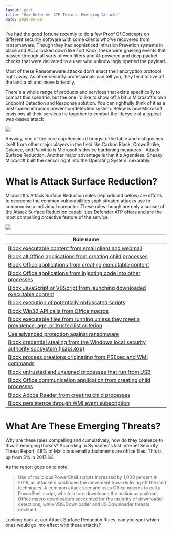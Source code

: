 ```yaml
---
layout: post
title: "How Defender ATP Thwarts Emerging Attacks"
date: 2020-05-28
---
```


I've had the good fortune recently to do a few Proof Of Concepts on different security software with some clients who've recovered from ransomeware. Though they had sophisticed
Intrusion Prevetion systems in place and ACLs locked down like Fort Knox, these were grueling events that passed through all sorts of web
filters and AI-powered and deep packet checks that were delivered to a user who unknowlingly opened the payload.

Most of these Ransomeware attacks don't enact their encryption protocol right away. As other security professionals can tell you, they tend
to live off the land a bit and move latterally.

There's a whole range of products and services that exists specifically to combat this scenario, but the one I'd like to show off a bit is
Microsoft's own Endpoint Detection and Response solution. You can rightfully think of it as a host-based intrusion prevention/detection system.
Below is how Microsoft envisions all their services tie together to combat the lifecycle of a typical web-based attack

<img src="{{ site.baseurl }}/assets/DefenderATP1.png">

Anyway, one of the core copetencies it brings to the table and distiguishes itself from other major players in the field like Carbon Black,
CrowdStrike, Cylance, and PaloAlto is Microsoft's device hardening measures - Attack Surface Reduction. Another major advantage is that
it's Agentless. Sneaky Microsoft built the sensor right into the Operating System inexorably.

# What is Attack Surface Reduction?

Microsoft's Attack Surface Reduction rules (reproduced below) are efforts to overcome the common vulnerabilities sophisticated attacks use to compromise a
individual computer. These rules though are only a subset of the Attack Surface Reduction capabilities Defender ATP offers and are the most compelling proactive feature of the service.


<img src="{{ site.baseurl }}/assets/DefenderATP2.png">

|     Rule name                                                                                             |
|-----------------------------------------------------------------------------------------------------------|
|    [Block executable content from email client and webmail](https://docs.microsoft.com/en-us/windows/security/threat-protection/microsoft-defender-atp/attack-surface-reduction#block-executable-content-from-email-client-and-webmail)                                                 |
|    [Block all Office applications from creating child   processes](https://docs.microsoft.com/en-us/windows/security/threat-protection/microsoft-defender-atp/attack-surface-reduction#block-all-office-applications-from-creating-child-processes)                                          |
|    [Block Office applications from creating executable content](https://docs.microsoft.com/en-us/windows/security/threat-protection/microsoft-defender-atp/attack-surface-reduction#block-office-applications-from-creating-executable-content)                                             |
|    [Block Office applications from injecting code into other   processes](https://docs.microsoft.com/en-us/windows/security/threat-protection/microsoft-defender-atp/attack-surface-reduction#block-office-applications-from-injecting-code-into-other-processes)                                   |
|    [Block JavaScript or VBScript from launching downloaded   executable content](https://docs.microsoft.com/en-us/windows/security/threat-protection/microsoft-defender-atp/attack-surface-reduction#block-javascript-or-vbscript-from-launching-downloaded-executable-content)                            |
|    [Block execution of potentially obfuscated scripts](https://docs.microsoft.com/en-us/windows/security/threat-protection/microsoft-defender-atp/attack-surface-reduction#block-execution-of-potentially-obfuscated-scripts)                                                      |
|    [Block Win32 API calls from Office macros](https://docs.microsoft.com/en-us/windows/security/threat-protection/microsoft-defender-atp/attack-surface-reduction#block-win32-api-calls-from-office-macros)                                                               |
|    [Block executable files from running unless they meet a   prevalence, age, or trusted list criterion](https://docs.microsoft.com/en-us/windows/security/threat-protection/microsoft-defender-atp/attack-surface-reduction#block-executable-files-from-running-unless-they-meet-a-prevalence-age-or-trusted-list-criterion)    |
|    [Use advanced protection against ransomware](https://docs.microsoft.com/en-us/windows/security/threat-protection/microsoft-defender-atp/attack-surface-reduction#use-advanced-protection-against-ransomware)                                                             |
|    [Block credential stealing from the Windows local security   authority subsystem (lsass.exe)](https://docs.microsoft.com/en-us/windows/security/threat-protection/microsoft-defender-atp/attack-surface-reduction#block-credential-stealing-from-the-windows-local-security-authority-subsystem)            |
|    [Block process creations originating from PSExec and WMI   commands](https://docs.microsoft.com/en-us/windows/security/threat-protection/microsoft-defender-atp/attack-surface-reduction#block-process-creations-originating-from-psexec-and-wmi-commands)                                     |
|    [Block untrusted and unsigned processes that run from USB](https://docs.microsoft.com/en-us/windows/security/threat-protection/microsoft-defender-atp/attack-surface-reduction#block-untrusted-and-unsigned-processes-that-run-from-usb)                                               |
|    [Block Office communication application from creating child   processes](https://docs.microsoft.com/en-us/windows/security/threat-protection/microsoft-defender-atp/attack-surface-reduction#block-office-communication-application-from-creating-child-processes)                                 |
|    [Block Adobe Reader from creating child processes](https://docs.microsoft.com/en-us/windows/security/threat-protection/microsoft-defender-atp/attack-surface-reduction#block-adobe-reader-from-creating-child-processes)                                                       |
|    [Block persistence through WMI event subscription](https://docs.microsoft.com/en-us/windows/security/threat-protection/microsoft-defender-atp/attack-surface-reduction#block-persistence-through-wmi-event-subscription)                                                       |

# What Are These Emerging Threats?
Why are these rules compelling and cumulatively, how do they coalesce to thwart emerging threats?
According to Symantec's last Internet Security Threat Report, 48% of Malicious email attachments are office files. This is up from 5% in 2017.
<img src="{{ site.baseurl }}/assets/DefenderATP3.png">

As the report goes on to note: 
> Use of malicious PowerShell scripts increased by 1,000 percent in 2018, as attackers continued the movement towards living off the land techniques. A common attack scenario uses Office macros to call a PowerShell script, which in turn downloads the malicious payload. Office macro downloaders accounted for the majority of downloader detections, while VBS.Downloader and JS.Downloader threats declined.

Looking back at our Attack Surface Reduction Rules, can you spot which ones would go into effect with these attacks?
